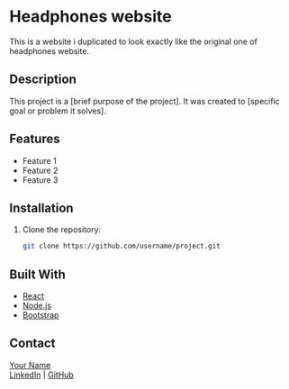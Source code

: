 # Headphones website
This is a website i duplicated to look exactly like the original one of headphones website.
## Description
This project is a [brief purpose of the project]. It was created to [specific goal or problem it solves]. 
## Features
- Feature 1
- Feature 2
- Feature 3
## Installation
1. Clone the repository:
   ```bash
   git clone https://github.com/username/project.git
## Built With
- [React](https://reactjs.org/)
- [Node.js](https://nodejs.org/)
- [Bootstrap](https://getbootstrap.com/)
## Contact
[Your Name](mailto:your-email@example.com)  
[LinkedIn](https://linkedin.com/in/yourprofile) | [GitHub](https://github.com/username)

